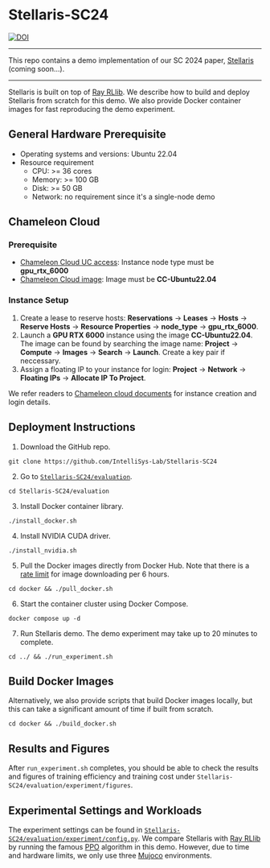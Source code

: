 <!--
#
# Licensed to the Apache Software Foundation (ASF) under one or more
# contributor license agreements.  See the NOTICE file distributed with
# this work for additional information regarding copyright ownership.
# The ASF licenses this file to You under the Apache License, Version 2.0
# (the "License"); you may not use this file except in compliance with
# the License.  You may obtain a copy of the License at
#
#     http://www.apache.org/licenses/LICENSE-2.0
#
# Unless required by applicable law or agreed to in writing, software
# distributed under the License is distributed on an "AS IS" BASIS,
# WITHOUT WARRANTIES OR CONDITIONS OF ANY KIND, either express or implied.
# See the License for the specific language governing permissions and
# limitations under the License.
#
-->

# Stellaris-SC24

[![DOI](https://zenodo.org/badge/820219752.svg)](https://zenodo.org/doi/10.5281/zenodo.12589953)

----

This repo contains a demo implementation of our SC 2024 paper, [Stellaris](https://github.com/IntelliSys-Lab/Stellaris-SC24) (coming soon...). 

----

Stellaris is built on top of [Ray RLlib](https://github.com/apache/openwhisk). We describe how to build and deploy Stellaris from scratch for this demo. We also provide Docker container images for fast reproducing the demo experiment.

## General Hardware Prerequisite
- Operating systems and versions: Ubuntu 22.04
- Resource requirement
  - CPU: >= 36 cores
  - Memory: >= 100 GB
  - Disk: >= 50 GB
  - Network: no requirement since it's a single-node demo

## Chameleon Cloud

### Prerequisite

- [Chameleon Cloud UC access](https://chi.uc.chameleoncloud.org/): Instance node type must be **gpu_rtx_6000**
- [Chameleon Cloud image](https://chi.uc.chameleoncloud.org/project/images): Image must be **CC-Ubuntu22.04**

### Instance Setup

1. Create a lease to reserve hosts: **Reservations** -> **Leases** -> **Hosts** -> **Reserve Hosts** -> **Resource Properties** -> **node_type** -> **gpu_rtx_6000**.
2. Launch a **GPU RTX 6000** instance using the image **CC-Ubuntu22.04**. The image can be found by searching the image name: **Project** -> **Compute** -> **Images** -> **Search** -> **Launch**. Create a key pair if neccessary.
2. Assign a floating IP to your instance for login: **Project** -> **Network** -> **Floating IPs** -> **Allocate IP To Project**. 

We refer readers to [Chameleon cloud documents](https://chameleoncloud.readthedocs.io/en/latest/getting-started/index.html) for instance creation and login details.

## Deployment Instructions

1. Download the GitHub repo.
```
git clone https://github.com/IntelliSys-Lab/Stellaris-SC24
```
2. Go to [`Stellaris-SC24/evaluation`](https://github.com/IntelliSys-Lab/Stellaris-SC24/tree/master/evaluation).
```
cd Stellaris-SC24/evaluation
```
3. Install Docker container library.
```
./install_docker.sh
```
4. Install NVIDIA CUDA driver.
```
./install_nvidia.sh
```
5. Pull the Docker images directly from Docker Hub. Note that there is a [rate limit](https://docs.docker.com/docker-hub/download-rate-limit/) for image downloading per 6 hours. 
```
cd docker && ./pull_docker.sh
```
6. Start the container cluster using Docker Compose.
```
docker compose up -d
```
7. Run Stellaris demo. The demo experiment may take up to 20 minutes to complete.
```
cd ../ && ./run_experiment.sh
```

## Build Docker Images

Alternatively, we also provide scripts that build Docker images locally, but this can take a significant amount of time if built from scratch.
```
cd docker && ./build_docker.sh
```

## Results and Figures

After `run_experiment.sh` completes, you should be able to check the results and figures of training efficiency and training cost under `Stellaris-SC24/evaluation/experiment/figures`.

## Experimental Settings and Workloads

The experiment settings can be found in [`Stellaris-SC24/evaluation/experiment/config.py`](https://github.com/IntelliSys-Lab/Stellaris-SC24/tree/master/evaluation/experiment/config.py). We compare Stellaris with [Ray RLlib](https://docs.ray.io/en/latest/rllib/index.html) by running the famous [PPO](https://arxiv.org/abs/1707.06347) algorithm in this demo. However, due to time and hardware limits, we only use three [Mujoco](https://github.com/openai/mujoco-py) environments.
